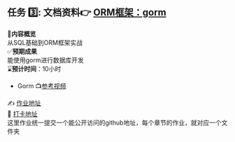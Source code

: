 ## 任务 :three:: 文档资料:point_right: [ORM框架：gorm](https://gorm.io/zh_CN/docs/index.html)
:book: ​**内容概览**  
从SQL基础到ORM框架实战  
:white_check_mark: ​**预期成果**  
能使用gorm进行数据库开发  
:hourglass: ​**预计时间**：10小时

- Gorm 📺[参考视频](https://www.bilibili.com/video/BV1xg411t7RZ/?spm_id_from=333.337.search-card.all.click&vd_source=8a8438f07a31952c202d4b07b00c75f4)

:writing_hand: [作业地址](https://discord.com/channels/1343593402070990870/1347847054747238430)  
📮 [打卡地址](https://discord.com/channels/1343593402070990870/1352515111343886336)  
这里作业统一提交一个能公开访问的github地址，每个章节的作业，就对应一个文件夹